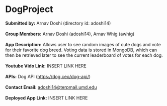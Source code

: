 # DogProject
__Submitted by:__ Arnav Doshi (directory id: adoshi14) 
<br><br>
__Group Members:__ Arnav Doshi (adoshi14), Arnav Whig (awhig)
<br><br>
__App Description:__ Allows user to see random images of cute dogs and vote for their favorite 
dog breed. Voting data is stored in MongoDB, which can then be retrieved later to see the current leaderboard of votes for each dog. 
<br><br>
__Youtube Vido Link:__ INSERT LINK HERE
<br><br>
__APIs:__ Dog API (https://dog.ceo/dog-api/)
<br><br>
__Contact Email:__ adoshi14@terpmail.umd.edu
<br><br>
__Deployed App Link:__ INSERT LINK HERE